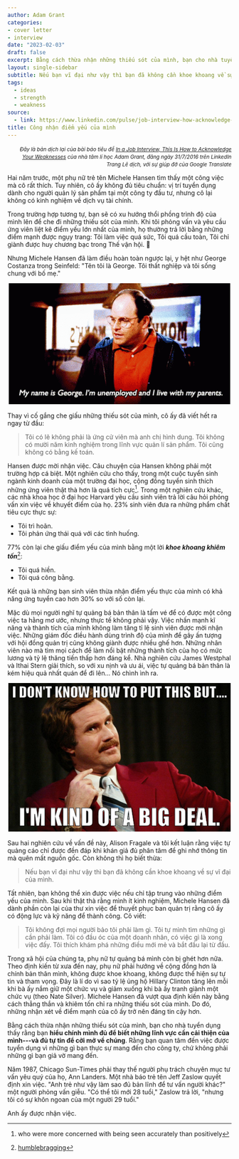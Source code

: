 ```yaml
---
author: Adam Grant
categories:
- cover letter
- interview
date: "2023-02-03"
draft: false 
excerpt: Bằng cách thừa nhận những thiếu sót của mình, bạn cho nhà tuyển dụng thấy rằng bạn hiểu chính mình đủ để biết những lĩnh vực cần cải thiện của mình—và đủ tự tin để cởi mở về chúng. 
layout: single-sidebar
subtitle: Nếu bạn vĩ đại như vậy thì bạn đã không cần khoe khoang về sự vĩ đại của mình.
tags:
  - ideas
  - strength
  - weakness
source: 
  - link: https://www.linkedin.com/pulse/job-interview-how-acknowledge-your-weaknesses-adam-grant/
title: Công nhận điểm yếu của mình 
---
```


<div style="text-align: right"> 
<small><i>
Đây là bản dịch lại của bài báo tiêu đề <a href="https://www.linkedin.com/pulse/job-interview-how-acknowledge-your-weaknesses-adam-grant/">In a Job Interview, This Is How to Acknowledge Your Weaknesses</a> của nhà tâm lí học Adam Grant, đăng ngày 31/7/2016 trên LinkedIn
<br>
Trang Lê dịch, với sự giúp đỡ của Google Translate
<br>

</i>
</small>
</div>

Hai năm trước, một phụ nữ trẻ tên Michele Hansen tìm thấy một công việc mà cô rất thích.
Tuy nhiên, cô ấy không đủ tiêu chuẩn: vị trí tuyển dụng dành cho người quản lý sản phẩm tại một công ty đầu tư, nhưng cô lại không có kinh nghiệm về dịch vụ tài chính.

Trong trường hợp tương tự, bạn sẽ có xu hướng thổi phồng trình độ của mình lên để che đi những thiếu sót của mình.
Khi tôi phỏng vấn và yêu cầu ứng viên liệt kê điểm yếu lớn nhất của mình, họ thường trả lời bằng những điểm mạnh được ngụy trang: Tôi làm việc quá sức, Tôi quá cầu toàn, Tôi chỉ giành được huy chương bạc trong Thế vận hội.
:2nd_place_medal:

Nhưng Michele Hansen đã làm điều hoàn toàn ngược lại, y hệt như George Costanza trong Seinfeld: "Tên tôi là George. Tôi thất nghiệp và tôi sống chung với bố mẹ."

<center>

![costanza](costanza.gif)

</center>

Thay vì cố gắng che giấu những thiếu sót của mình, cô ấy đã viết hết ra ngay từ đầu:

> Tôi có lẽ không phải là ứng cử viên mà anh chị hình dung.
> Tôi không có mười năm kinh nghiệm trong lĩnh vực quản lí sản phẩm.
> Tôi cũng không có bằng kế toán.

Hansen được mời nhận việc.
Câu chuyện của Hansen không phải một trường hợp cá biệt.
Một nghiên cứu cho thấy, trong một cuộc tuyển sinh ngành kinh doanh của một trường đại học, cộng đồng tuyển sinh thích những ứng viên thật thà hơn là quá tích cực[^1].
Trong một nghiên cứu khác, các nhà khoa học ở đại học Harvard yêu cầu sinh viên trả lời câu hỏi phỏng vấn xin việc về khuyết điểm của họ.
23% sinh viên đưa ra những phẩm chất tiêu cực thực sự:

[^1]: who were more concerned with being seen accurately than positively

-   Tôi trì hoãn.
-   Tôi phản ứng thái quá với các tình huống.

77% còn lại che giấu điểm yếu của mình bằng một lời ***khoe khoang khiêm tốn***[^2]:

[^2]: [humblebragging](https://doi.org/10.2139/ssrn.2597626)

-   Tôi quá hiền.
-   Tôi quá công bằng.

Kết quả là những bạn sinh viên thừa nhận điểm yếu thực của mình có khả năng ứng tuyển cao hơn 30% so với số còn lại.

Mặc dù mọi người nghĩ tự quảng bá bản thân là tấm vé để có được một công việc ta hằng mơ ước, nhưng thực tế không phải vậy.
Việc nhấn mạnh kĩ năng và thành tích của mình không làm tăng tỉ lệ sinh viên được mời nhận việc.
Những giám đốc điều hành dùng trình độ của mình để gây ấn tượng với hội đồng quản trị cũng không giành được nhiều ghế hơn.
Những nhân viên nào mà tìm mọi cách để làm nổi bật những thành tích của họ có mức lương và tỷ lệ thăng tiến thấp hơn đáng kể.
Nhà nghiên cứu James Westphal và Ithai Stern giải thích, so với xu nịnh và ưu ái, việc tự quảng bá bản thân là kém hiệu quả nhất quán để đi lên... Nó chình ình ra.

<center>

<img src="bigdeal.png" alt="bigdeal" width="500"/>

</center>

Sau hai nghiên cứu về vấn đề này, Alison Fragale và tôi kết luận rằng việc tự quảng cáo chỉ được đền đáp khi khán giả đủ phân tâm để ghi nhớ thông tin mà quên mất nguồn gốc.
Còn không thì họ biết thừa:

> Nếu bạn vĩ đại như vậy thì bạn đã không cần khoe khoang về sự vĩ đại của mình.

Tất nhiên, bạn không thể xin được việc nếu chỉ tập trung vào những điểm yếu của mình.
Sau khi thật thà rằng mình ít kinh nghiệm, Michele Hansen đã dành phần còn lại của thư xin việc để thuyết phục ban quản trị rằng cô ấy có động lực và kỹ năng để thành công.
Cô viết:

> Tôi không đợi mọi người bảo tôi phải làm gì.
> Tôi tự mình tìm những gì cần phải làm.
> Tôi có đầu óc của một doanh nhân, có việc gì là xong việc đấy.
> Tôi thích khám phá những điều mới mẻ và bắt đầu lại từ đầu.

Trong xã hội của chúng ta, phụ nữ tự quảng bá mình còn bị ghét hơn nữa.
Theo định kiến từ xưa đến nay, phụ nữ phải hướng về cộng đồng hơn là chính bản thân mình, không được khoe khoang, không được thể hiện sự tự tin và tham vọng.
Đây là lí do vì sao tỷ lệ ủng hộ Hillary Clinton tăng lên mỗi khi bà ấy nắm giữ một chức vụ và giảm xuống khi bà ấy tranh giành một chức vụ (theo Nate Silver).
Michele Hansen đã vượt qua định kiến này bằng cách thẳng thắn và khiêm tốn chỉ ra những thiếu sót của mình.
Do đó, những nhận xét về điểm mạnh của cô ấy trở nên đáng tin cậy hơn.

Bằng cách thừa nhận những thiếu sót của mình, bạn cho nhà tuyển dụng thấy rằng bạn **hiểu chính mình đủ để biết những lĩnh vực cần cải thiện của mình---và đủ tự tin để cởi mở về chúng**.
Rằng bạn quan tâm đến việc được tuyển dụng vì những gì bạn thực sự mang đến cho công ty, chứ không phải những gì bạn giả vờ mang đến.

Năm 1987, Chicago Sun-Times phải thay thế người phụ trách chuyên mục tư vấn yêu quý của họ, Ann Landers.
Một nhà báo trẻ tên Jeff Zaslow quyết định xin việc.
"Anh trẻ như vậy làm sao đủ bản lĩnh để tư vấn người khác?" một người phỏng vấn giễu.
"Có thể tôi mới 28 tuổi," Zaslow trả lời, "nhưng tôi có sự khôn ngoan của một người 29 tuổi."

Anh ấy được nhận việc.
